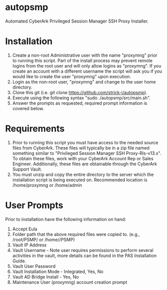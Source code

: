 # autopsmp
Automated CyberArk Privileged Session Manager SSH Proxy Installer.

# Installation
1. Create a non-root Administrative user with the name "proxymng"  prior to running this script. Part of the install process may prevent remote logins from the root user and will only allow logins as "proxymng". If you create an account with a different username the script will ask you if you would like to create the user "proxymng" upon execution.
2. Login as the non-root user, "proxymng" and change to the user home directory.
3. Clone this git (i.e. git clone https://github.com/strick-j/autopsmp).
4. Execute using the following syntax "sudo ./autopsmp/src/main.sh".
5. Answer the prompts as requested, required prompt information is covered below.

# Requirements
1. Prior to running this script you must have access to the needed source files from CyberArk. These files will typically be in a zip file named something similar to "Privileged Session Manager SSH Proxy-Rls-v13.x". To obtain these files, work with your CyberArk Account Rep or Sales Engineer. Additionally, these files are obtainable through the CyberArk Support Vault.
2. You must unzip and copy the entire directory to the server which the installation script is being executed on. Recommended location is /home/proxymng or /home/admin

# User Prompts
Prior to installation have the following information on hand:
1. Accept Eula
2. Folder path that the above required files were copied to. (e.g., /root/PSMP/ or /home/<username>/PSMP)
3. Vault IP Address
4. Vault Username - Note user requires permissions to perform several activities in the vault, more details can be found in the PAS Installation Guide.
5. Vault User Password
6. Vault Installation Mode - Integrated, Yes, No
7. Vault AD Bridge Install - Yes, No
8. Maintenance User (proxymng) account creation prompt
